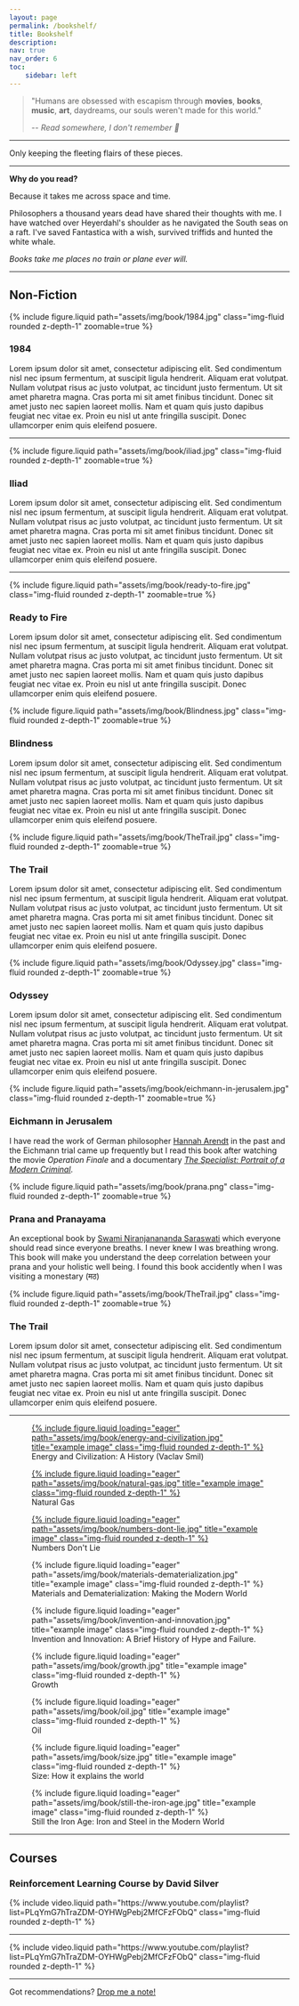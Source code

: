 ```yaml
---
layout: page
permalink: /bookshelf/
title: Bookshelf
description: 
nav: true
nav_order: 6
toc:
    sidebar: left
---
```


> "Humans are obsessed with escapism through **movies**, **books**, **music**, **art**, daydreams, our souls weren't made for this world."
> 
> -- *Read somewhere, I don't remember 💭*

---

Only keeping the fleeting flairs of these pieces.

---

<b class="satisfy-regular red-text">Why do you read?</b>

<p class="satisfy-regular">Because it takes me across space and time.</p>

<p class="satisfy-regular">Philosophers a thousand years dead have shared their thoughts with me. I have watched over Heyerdahl's shoulder as he navigated the South seas on a raft. I've saved Fantastica with a wish, survived triffids and hunted the white whale.</p>

<i class="satisfy-regular">Books take me places no train or plane ever will.</i>

--- 

<!-- ### Non-Fiction

- Land of Seven Rivers
- The Indian Rennaissance 
- The Ocean of Churn
- India in the Age of Ideas
- Unnatural Selection
- 1984
- The Science of Breath
- Tuesdays with Morrie
- Political Ideology
- A Billion Wicked Thoughts
- The Code Breaker
- Thinking in Bets
- Leonardo da Vinci
- Kissinger
- The Expectation Effect
- The Missing README
- Dune
- Numbers Don't Lie


--- -->

<h2> Non-Fiction </h2>

<div class="row mt-3">
    <div class="col-sm-4">
        {% include figure.liquid path="assets/img/book/1984.jpg" class="img-fluid rounded z-depth-1" zoomable=true %}
    </div>
    <div class="col-sm-8">
        <h3>1984</h3>
        <p>Lorem ipsum dolor sit amet, consectetur adipiscing elit. Sed condimentum nisl nec ipsum fermentum, at suscipit ligula hendrerit. Aliquam erat volutpat. Nullam volutpat risus ac justo volutpat, ac tincidunt justo fermentum. Ut sit amet pharetra magna. Cras porta mi sit amet finibus tincidunt. Donec sit amet justo nec sapien laoreet mollis. Nam et quam quis justo dapibus feugiat nec vitae ex. Proin eu nisl ut ante fringilla suscipit. Donec ullamcorper enim quis eleifend posuere.</p>
    </div>
</div>

---

<div class="row mt-3">
    <div class="col-sm-4">
        {% include figure.liquid path="assets/img/book/iliad.jpg" class="img-fluid rounded z-depth-1" zoomable=true %}
    </div>
    <div class="col-sm-8">
        <h3>Iliad</h3>
        <p>Lorem ipsum dolor sit amet, consectetur adipiscing elit. Sed condimentum nisl nec ipsum fermentum, at suscipit ligula hendrerit. Aliquam erat volutpat. Nullam volutpat risus ac justo volutpat, ac tincidunt justo fermentum. Ut sit amet pharetra magna. Cras porta mi sit amet finibus tincidunt. Donec sit amet justo nec sapien laoreet mollis. Nam et quam quis justo dapibus feugiat nec vitae ex. Proin eu nisl ut ante fringilla suscipit. Donec ullamcorper enim quis eleifend posuere.</p>
    </div>
</div>

---

<div class="row mt-3">
    <div class="col-sm-4">
        {% include figure.liquid path="assets/img/book/ready-to-fire.jpg" class="img-fluid rounded z-depth-1" zoomable=true %}
    </div>
    <div class="col-sm-8">
        <h3>Ready to Fire</h3>
        <p>Lorem ipsum dolor sit amet, consectetur adipiscing elit. Sed condimentum nisl nec ipsum fermentum, at suscipit ligula hendrerit. Aliquam erat volutpat. Nullam volutpat risus ac justo volutpat, ac tincidunt justo fermentum. Ut sit amet pharetra magna. Cras porta mi sit amet finibus tincidunt. Donec sit amet justo nec sapien laoreet mollis. Nam et quam quis justo dapibus feugiat nec vitae ex. Proin eu nisl ut ante fringilla suscipit. Donec ullamcorper enim quis eleifend posuere.</p>
    </div>
</div>

<div class="row mt-3">
    <div class="col-sm-4">
        {% include figure.liquid path="assets/img/book/Blindness.jpg" class="img-fluid rounded z-depth-1" zoomable=true %}
    </div>
    <div class="col-sm-8">
        <h3>Blindness</h3>
        <p>Lorem ipsum dolor sit amet, consectetur adipiscing elit. Sed condimentum nisl nec ipsum fermentum, at suscipit ligula hendrerit. Aliquam erat volutpat. Nullam volutpat risus ac justo volutpat, ac tincidunt justo fermentum. Ut sit amet pharetra magna. Cras porta mi sit amet finibus tincidunt. Donec sit amet justo nec sapien laoreet mollis. Nam et quam quis justo dapibus feugiat nec vitae ex. Proin eu nisl ut ante fringilla suscipit. Donec ullamcorper enim quis eleifend posuere.</p>
    </div>
</div>

<div class="row mt-3">
    <div class="col-sm-4">
        {% include figure.liquid path="assets/img/book/TheTrail.jpg" class="img-fluid rounded z-depth-1" zoomable=true %}
    </div>
    <div class="col-sm-8">
        <h3>The Trail</h3>
        <p>Lorem ipsum dolor sit amet, consectetur adipiscing elit. Sed condimentum nisl nec ipsum fermentum, at suscipit ligula hendrerit. Aliquam erat volutpat. Nullam volutpat risus ac justo volutpat, ac tincidunt justo fermentum. Ut sit amet pharetra magna. Cras porta mi sit amet finibus tincidunt. Donec sit amet justo nec sapien laoreet mollis. Nam et quam quis justo dapibus feugiat nec vitae ex. Proin eu nisl ut ante fringilla suscipit. Donec ullamcorper enim quis eleifend posuere.</p>
    </div>
</div>

<div class="row mt-3">
    <div class="col-sm-4">
        {% include figure.liquid path="assets/img/book/Odyssey.jpg" class="img-fluid rounded z-depth-1" zoomable=true %}
    </div>
    <div class="col-sm-8">
        <h3>Odyssey</h3>
        <p>Lorem ipsum dolor sit amet, consectetur adipiscing elit. Sed condimentum nisl nec ipsum fermentum, at suscipit ligula hendrerit. Aliquam erat volutpat. Nullam volutpat risus ac justo volutpat, ac tincidunt justo fermentum. Ut sit amet pharetra magna. Cras porta mi sit amet finibus tincidunt. Donec sit amet justo nec sapien laoreet mollis. Nam et quam quis justo dapibus feugiat nec vitae ex. Proin eu nisl ut ante fringilla suscipit. Donec ullamcorper enim quis eleifend posuere.</p>
    </div>
</div>

<div class="row mt-3">
    <div class="col-sm-4">
        {% include figure.liquid path="assets/img/book/eichmann-in-jerusalem.jpg" class="img-fluid rounded z-depth-1" zoomable=true %}
    </div>
    <div class="col-sm-8">
        <h3>Eichmann in Jerusalem</h3>
        <p>I have read the work of German philosopher <a href="https://en.wikipedia.org/wiki/Hannah_Arendt">Hannah Arendt</a> in the past and the Eichmann trial came up frequently but I read this book after watching the movie <i>Operation Finale</i> and a documentary <a href="https://www.imdb.com/title/tt0189172/"><i>The Specialist: Portrait of a Modern Criminal</i></a>.</p>
    </div>
</div>


<div class="row mt-3">
    <div class="col-sm-4">
        {% include figure.liquid path="assets/img/book/prana.png" class="img-fluid rounded z-depth-1" zoomable=true %}
    </div>
    <div class="col-sm-8">
        <h3>Prana and Pranayama</h3>
        <p>An exceptional book by <a href="https://www.biharyoga.net/swami-niranjanananda.php">Swami Niranjanananda Saraswati</a> which everyone should read since everyone breaths. I never knew I was breathing wrong. This book will make you understand the deep correlation between your prana and your holistic well being. I found this book accidently when I was visiting a monestary (मठ)</p>
    </div>
</div>

<div class="row mt-3">
    <div class="col-sm-4">
        {% include figure.liquid path="assets/img/book/TheTrail.jpg" class="img-fluid rounded z-depth-1" zoomable=true %}
    </div>
    <div class="col-sm-8">
        <h3>The Trail</h3>
        <p>Lorem ipsum dolor sit amet, consectetur adipiscing elit. Sed condimentum nisl nec ipsum fermentum, at suscipit ligula hendrerit. Aliquam erat volutpat. Nullam volutpat risus ac justo volutpat, ac tincidunt justo fermentum. Ut sit amet pharetra magna. Cras porta mi sit amet finibus tincidunt. Donec sit amet justo nec sapien laoreet mollis. Nam et quam quis justo dapibus feugiat nec vitae ex. Proin eu nisl ut ante fringilla suscipit. Donec ullamcorper enim quis eleifend posuere.</p>
    </div>
</div>

---

<!-- Author: Vaclav Smil -->

<div class="row">
    <div class="col-sm mt-3 mt-md-0">
        <figure class="text-center">
            <a href="https://example.com/url1" target="_blank" rel="noopener noreferrer">
                {% include figure.liquid loading="eager" path="assets/img/book/energy-and-civilization.jpg" title="example image" class="img-fluid rounded z-depth-1" %}
            </a>
            <figcaption>Energy and Civilization: A History (Vaclav Smil)</figcaption>
        </figure>
    </div>
    <div class="col-sm mt-3 mt-md-0">
        <figure class="text-center">
            <a href="https://example.com/url2" target="_blank" rel="noopener noreferrer">
                {% include figure.liquid loading="eager" path="assets/img/book/natural-gas.jpg" title="example image" class="img-fluid rounded z-depth-1" %}
            </a>
            <figcaption>Natural Gas</figcaption>
        </figure>
    </div>
    <div class="col-sm mt-3 mt-md-0">
        <figure class="text-center">
            <a href="https://example.com/url3" target="_blank" rel="noopener noreferrer">
                {% include figure.liquid loading="eager" path="assets/img/book/numbers-dont-lie.jpg" title="example image" class="img-fluid rounded z-depth-1" %}
            </a>
            <figcaption>Numbers Don't Lie</figcaption>
        </figure>
    </div>
</div>

<div class="row">
    <div class="col-sm mt-3 mt-md-0">
        <figure class="text-center">
            {% include figure.liquid loading="eager" path="assets/img/book/materials-dematerialization.jpg" title="example image" class="img-fluid rounded z-depth-1" %}
            <figcaption>Materials and Dematerialization: Making the Modern World</figcaption>
        </figure>
    </div>
    <div class="col-sm mt-3 mt-md-0">
        <figure class="text-center">
            {% include figure.liquid loading="eager" path="assets/img/book/invention-and-innovation.jpg" title="example image" class="img-fluid rounded z-depth-1" %}
            <figcaption>Invention and Innovation: A Brief History of Hype and Failure.</figcaption>
        </figure>
    </div>
    <div class="col-sm mt-3 mt-md-0">
        <figure class="text-center">
            {% include figure.liquid loading="eager" path="assets/img/book/growth.jpg" title="example image" class="img-fluid rounded z-depth-1" %}
            <figcaption>Growth</figcaption>
        </figure>
    </div>
</div>

<div class="row">
    <div class="col-sm mt-3 mt-md-0">
        <figure class="text-center">
            {% include figure.liquid loading="eager" path="assets/img/book/oil.jpg" title="example image" class="img-fluid rounded z-depth-1" %}
            <figcaption>Oil</figcaption>
        </figure>
    </div>
    <div class="col-sm mt-3 mt-md-0">
        <figure class="text-center">
            {% include figure.liquid loading="eager" path="assets/img/book/size.jpg" title="example image" class="img-fluid rounded z-depth-1" %}
            <figcaption>Size: How it explains the world</figcaption>
        </figure>
    </div>
    <div class="col-sm mt-3 mt-md-0">
        <figure class="text-center">
            {% include figure.liquid loading="eager" path="assets/img/book/still-the-iron-age.jpg" title="example image" class="img-fluid rounded z-depth-1" %}
            <figcaption>Still the Iron Age: Iron and Steel in the Modern World</figcaption>
        </figure>
    </div>
</div>



---

<h2> Courses </h2>

<h3>Reinforcement Learning Course by David Silver</h3>

<div class="row mt-3">
    <div class="col-sm mt-3 mt-md-0">
        {% include video.liquid path="https://www.youtube.com/playlist?list=PLqYmG7hTraZDM-OYHWgPebj2MfCFzFObQ" class="img-fluid rounded z-depth-1" %}
    </div>
</div>

---

<div class="row mt-3">
    {% include video.liquid path="https://www.youtube.com/playlist?list=PLqYmG7hTraZDM-OYHWgPebj2MfCFzFObQ" class="img-fluid rounded z-depth-1" %}
</div>


---

Got recommendations? <a href="mailto:hrishikesh.hsk@gmail.com">Drop me a note!</a>
